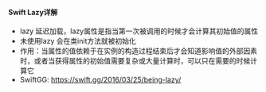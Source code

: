 #### Swift Lazy详解
* lazy 延迟加载，lazy属性是指当第一次被调用的时候才会计算其初始值的属性
* 未使用lazy 会在类init方法就被初始化
* 作用：当属性的值依赖于在实例的构造过程结束后才会知道影响值的外部因素时，或者当获得属性的初始值需要复杂或大量计算时，可以只在需要的时候计算它
* SwiftGG: <https://swift.gg/2016/03/25/being-lazy/>